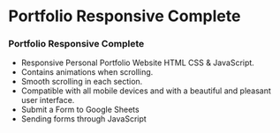 # Portfolio Responsive Complete
### Portfolio Responsive Complete
- Responsive Personal Portfolio Website HTML CSS & JavaScript.
- Contains animations when scrolling.
- Smooth scrolling in each section.
- Compatible with all mobile devices and with a beautiful and pleasant user interface.
- Submit a Form to Google Sheets
- Sending forms through JavaScript

